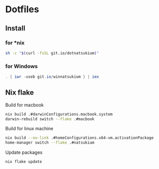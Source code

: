 # Dotfiles

## Install
### for *nix
```sh
sh -c "$(curl -fsSL git.io/dotnatsukium)"
```

### for Windows
```powershell
. { iwr -useb git.io/winnatsukium } | iex
```

## Nix flake

Build for macbook

```sh
nix build .#darwinConfigurations.macbook.system
darwin-rebuild switch --flake .#macbook
```

Build for linux machine

```sh
nix build --no-link .#homeConfigurations.x64-vm.activationPackage
home-manager switch --flake .#natsukium
```

Update packages

```sh
nix flake update
```
